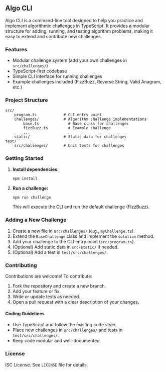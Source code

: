 ## Algo CLI

Algo CLI is a command-line tool designed to help you practice and implement algorithmic challenges in TypeScript. It provides a modular structure for adding, running, and testing algorithm problems, making it easy to extend and contribute new challenges.

### Features
- Modular challenge system (add your own challenges in `src/challenges/`)
- TypeScript-first codebase
- Simple CLI interface for running challenges
- Example challenges included (FizzBuzz, Reverse String, Valid Anagram, etc.)

### Project Structure

```
src/
	program.ts            # CLI entry point
	challenges/           # Algorithm challenge implementations
		base.ts             # Base class for challenges
		fizzBuzz.ts         # Example challenge
		...
	static/               # Static data for challenges
test/
	src/challenges/       # Unit tests for challenges
```

### Getting Started

1. **Install dependencies:**
	 ```sh
	 npm install
	 ```
2. **Run a challenge:**
	 ```sh
	 npm run challenge
	 ```
	 This will execute the CLI and run the default challenge (FizzBuzz).

### Adding a New Challenge
1. Create a new file in `src/challenges/` (e.g., `myChallenge.ts`).
2. Extend the `BaseChallenge` class and implement the `solution` method.
3. Add your challenge to the CLI entry point (`src/program.ts`).
4. (Optional) Add static data in `src/static/` if needed.
5. (Optional) Add a test in `test/src/challenges/`.

### Contributing

Contributions are welcome! To contribute:

1. Fork the repository and create a new branch.
2. Add your feature or fix.
3. Write or update tests as needed.
4. Open a pull request with a clear description of your changes.

#### Coding Guidelines
- Use TypeScript and follow the existing code style.
- Place new challenges in `src/challenges/` and tests in `test/src/challenges/`.
- Keep code modular and well-documented.

### License

ISC License. See `LICENSE` file for details.
